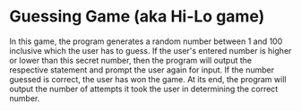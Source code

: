 # Guessing Game (aka Hi-Lo game)

In this game, the program generates a random number between 1 and 100 inclusive
which the user has to guess. If the user's entered number is higher or lower than
this secret number, then the program will output the respective statement and prompt
the user again for input. If the number guessed is correct, the user has won the game.
At its end, the program will output the number of attempts it took the user in determining
the correct number.
